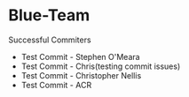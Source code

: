 Blue-Team
=========

Successful Commiters
 
* Test Commit - Stephen O'Meara
* Test Commit - Chris(testing commit issues)
* Test Commit - Christopher Nellis
* Test Commit - ACR